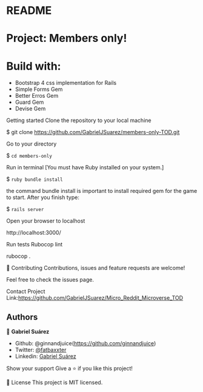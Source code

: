 # README
# Project: Members only!

# Build with: 

- Bootstrap 4 css implementation for Rails
- Simple Forms Gem
- Better Erros Gem
- Guard Gem
- Devise Gem

Getting started
Clone the repository to your local machine

$ git clone https://github.com/GabrielJSuarez/members-only-TOD.git

Go to your directory

$ `cd members-only`

Run in terminal [You must have Ruby installed on your system.]

$ `ruby bundle install`

the command bundle install is important to install required gem for the game to start. After you finish type:

$ `rails server`

Open your browser to localhost

http://localhost:3000/

Run tests
Rubocop lint

rubocop .

🤝 Contributing
Contributions, issues and feature requests are welcome!

Feel free to check the issues page.

Contact
Project Link:https://github.com/GabrielJSuarez/Micro_Reddit_Microverse_TOD

## Authors

👤 **Gabriel Suárez**

- Github: @ginnandjuice(https://github.com/ginnandjuice)
- Twitter: [@fatbaxxter](https://twitter.com/fatbaxxter)
- Linkedin: [Gabriel Suárez](https://www.linkedin.com/in/gabriel-ginn-suarez/)


Show your support
Give a ⭐️ if you like this project!

📝 License
This project is MIT licensed.
